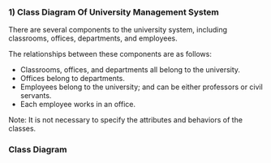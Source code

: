 
### 1) Class Diagram Of University Management System

There are several components to the university system, including classrooms, offices, departments, and employees.

The relationships between these components are as follows:

- Classrooms, offices, and departments all belong to the university.
- Offices belong to departments.
- Employees belong to the university; and can be either professors or civil servants.
- Each employee works in an office.

Note: It is not necessary to specify the attributes and behaviors of the classes.

### Class Diagram



